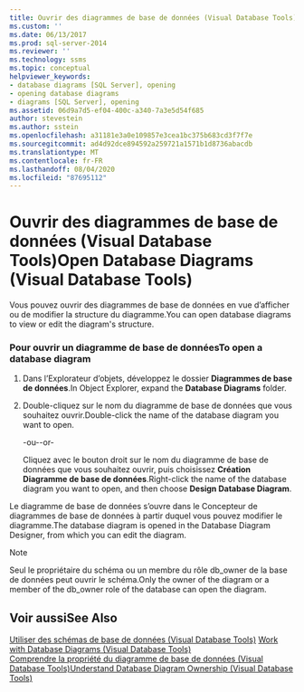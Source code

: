```yaml
---
title: Ouvrir des diagrammes de base de données (Visual Database Tools) | Microsoft Docs
ms.custom: ''
ms.date: 06/13/2017
ms.prod: sql-server-2014
ms.reviewer: ''
ms.technology: ssms
ms.topic: conceptual
helpviewer_keywords:
- database diagrams [SQL Server], opening
- opening database diagrams
- diagrams [SQL Server], opening
ms.assetid: 06d9a7d5-ef04-400c-a340-7a3e5d54f685
author: stevestein
ms.author: sstein
ms.openlocfilehash: a31181e3a0e109857e3cea1bc375b683cd3f7f7e
ms.sourcegitcommit: ad4d92dce894592a259721a1571b1d8736abacdb
ms.translationtype: MT
ms.contentlocale: fr-FR
ms.lasthandoff: 08/04/2020
ms.locfileid: "87695112"
---
```

# <a name="open-database-diagrams-visual-database-tools"></a><span data-ttu-id="4cff9-102">Ouvrir des diagrammes de base de données (Visual Database Tools)</span><span class="sxs-lookup"><span data-stu-id="4cff9-102">Open Database Diagrams (Visual Database Tools)</span></span>
  <span data-ttu-id="4cff9-103">Vous pouvez ouvrir des diagrammes de base de données en vue d’afficher ou de modifier la structure du diagramme.</span><span class="sxs-lookup"><span data-stu-id="4cff9-103">You can open database diagrams to view or edit the diagram's structure.</span></span>  
  
### <a name="to-open-a-database-diagram"></a><span data-ttu-id="4cff9-104">Pour ouvrir un diagramme de base de données</span><span class="sxs-lookup"><span data-stu-id="4cff9-104">To open a database diagram</span></span>  
  
1.  <span data-ttu-id="4cff9-105">Dans l’Explorateur d’objets, développez le dossier **Diagrammes de base de données**.</span><span class="sxs-lookup"><span data-stu-id="4cff9-105">In Object Explorer, expand the **Database Diagrams** folder.</span></span>  
  
2.  <span data-ttu-id="4cff9-106">Double-cliquez sur le nom du diagramme de base de données que vous souhaitez ouvrir.</span><span class="sxs-lookup"><span data-stu-id="4cff9-106">Double-click the name of the database diagram you want to open.</span></span>  
  
     <span data-ttu-id="4cff9-107">-ou-</span><span class="sxs-lookup"><span data-stu-id="4cff9-107">-or-</span></span>  
  
     <span data-ttu-id="4cff9-108">Cliquez avec le bouton droit sur le nom du diagramme de base de données que vous souhaitez ouvrir, puis choisissez **Création Diagramme de base de données**.</span><span class="sxs-lookup"><span data-stu-id="4cff9-108">Right-click the name of the database diagram you want to open, and then choose **Design Database Diagram**.</span></span>  
  
 <span data-ttu-id="4cff9-109">Le diagramme de base de données s’ouvre dans le Concepteur de diagrammes de base de données à partir duquel vous pouvez modifier le diagramme.</span><span class="sxs-lookup"><span data-stu-id="4cff9-109">The database diagram is opened in the Database Diagram Designer, from which you can edit the diagram.</span></span>  
  
> [!NOTE]  
>  <span data-ttu-id="4cff9-110">Seul le propriétaire du schéma ou un membre du rôle db_owner de la base de données peut ouvrir le schéma.</span><span class="sxs-lookup"><span data-stu-id="4cff9-110">Only the owner of the diagram or a member of the db_owner role of the database can open the diagram.</span></span>  
  
## <a name="see-also"></a><span data-ttu-id="4cff9-111">Voir aussi</span><span class="sxs-lookup"><span data-stu-id="4cff9-111">See Also</span></span>  
 <span data-ttu-id="4cff9-112">[Utiliser des schémas de base de données &#40;Visual Database Tools&#41;](visual-database-tools.md) </span><span class="sxs-lookup"><span data-stu-id="4cff9-112">[Work with Database Diagrams &#40;Visual Database Tools&#41;](visual-database-tools.md) </span></span>  
 [<span data-ttu-id="4cff9-113">Comprendre la propriété du diagramme de base de données &#40;Visual Database Tools&#41;</span><span class="sxs-lookup"><span data-stu-id="4cff9-113">Understand Database Diagram Ownership &#40;Visual Database Tools&#41;</span></span>](understand-database-diagram-ownership-visual-database-tools.md)  
  
  
